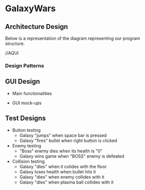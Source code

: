 # GalaxyWars

## Architecture Design

Below is a representation of the diagram representing our program structure.

//AQUI

### Design Patterns

## GUI Design

* Main functionalities

* GUI mock-ups

## Test Designs

* Button testing
  * Galaxy "jumps" when space bar is pressed
  * Galaxy "fires" bullet when right button is clicked
* Enemy testing
  * "Boss" enemy dies when its health is "0"
  * Galaxy wins game when "BOSS" enemy is defeated
* Collision testing
  * Galaxy "dies" when it colides with the floor
  * Galaxy loses health when bullet hits it
  * Galaxy "dies" when enemy collides with it
  * Galaxy "dies" when plasma ball collides with it
